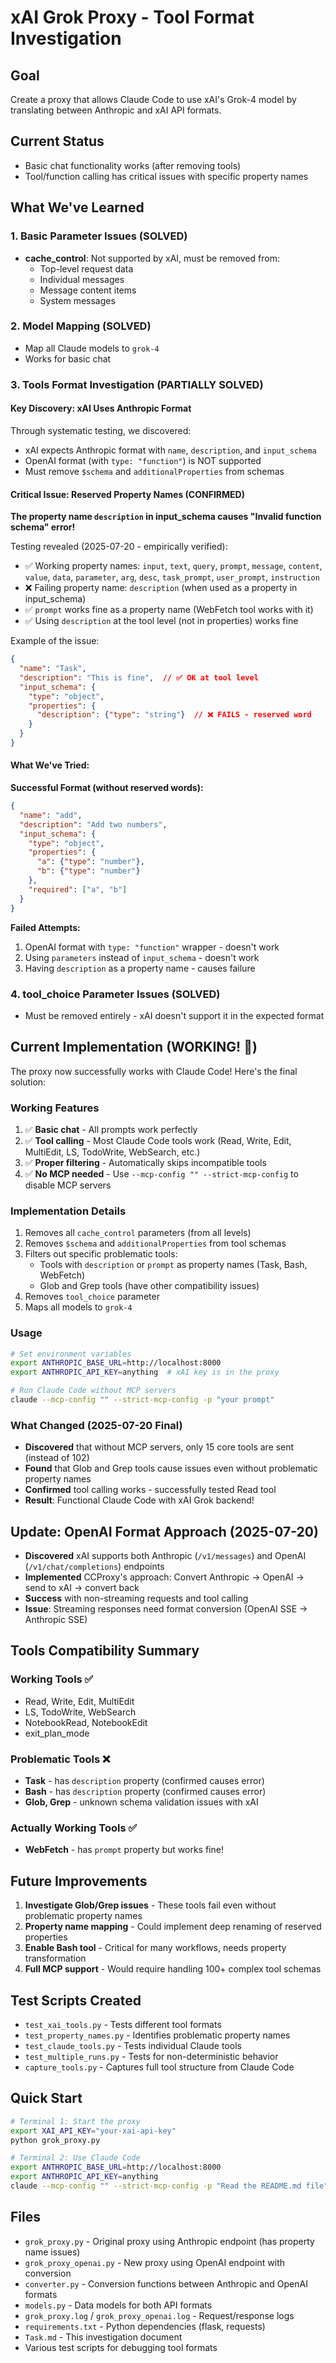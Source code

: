 # xAI Grok Proxy - Tool Format Investigation

## Goal
Create a proxy that allows Claude Code to use xAI's Grok-4 model by translating between Anthropic and xAI API formats.

## Current Status
- Basic chat functionality works (after removing tools)
- Tool/function calling has critical issues with specific property names

## What We've Learned

### 1. Basic Parameter Issues (SOLVED)
- **cache_control**: Not supported by xAI, must be removed from:
  - Top-level request data
  - Individual messages
  - Message content items
  - System messages

### 2. Model Mapping (SOLVED)
- Map all Claude models to `grok-4`
- Works for basic chat

### 3. Tools Format Investigation (PARTIALLY SOLVED)

#### Key Discovery: xAI Uses Anthropic Format
Through systematic testing, we discovered:
- xAI expects Anthropic format with `name`, `description`, and `input_schema`
- OpenAI format (with `type: "function"`) is NOT supported
- Must remove `$schema` and `additionalProperties` from schemas

#### Critical Issue: Reserved Property Names (CONFIRMED)
**The property name `description` in input_schema causes "Invalid function schema" error!**

Testing revealed (2025-07-20 - empirically verified):
- ✅ Working property names: `input`, `text`, `query`, `prompt`, `message`, `content`, `value`, `data`, `parameter`, `arg`, `desc`, `task_prompt`, `user_prompt`, `instruction`
- ❌ Failing property name: `description` (when used as a property in input_schema) 
- ✅ `prompt` works fine as a property name (WebFetch tool works with it)
- ✅ Using `description` at the tool level (not in properties) works fine

Example of the issue:
```json
{
  "name": "Task",
  "description": "This is fine",  // ✅ OK at tool level
  "input_schema": {
    "type": "object",
    "properties": {
      "description": {"type": "string"}  // ❌ FAILS - reserved word
    }
  }
}
```

#### What We've Tried:

**Successful Format (without reserved words):**
```json
{
  "name": "add",
  "description": "Add two numbers",
  "input_schema": {
    "type": "object",
    "properties": {
      "a": {"type": "number"},
      "b": {"type": "number"}
    },
    "required": ["a", "b"]
  }
}
```

**Failed Attempts:**
1. OpenAI format with `type: "function"` wrapper - doesn't work
2. Using `parameters` instead of `input_schema` - doesn't work
3. Having `description` as a property name - causes failure

### 4. tool_choice Parameter Issues (SOLVED)
- Must be removed entirely - xAI doesn't support it in the expected format

## Current Implementation (WORKING! 🎉)

The proxy now successfully works with Claude Code! Here's the final solution:

### Working Features
1. ✅ **Basic chat** - All prompts work perfectly
2. ✅ **Tool calling** - Most Claude Code tools work (Read, Write, Edit, MultiEdit, LS, TodoWrite, WebSearch, etc.)
3. ✅ **Proper filtering** - Automatically skips incompatible tools
4. ✅ **No MCP needed** - Use `--mcp-config "" --strict-mcp-config` to disable MCP servers

### Implementation Details
1. Removes all `cache_control` parameters (from all levels)
2. Removes `$schema` and `additionalProperties` from tool schemas
3. Filters out specific problematic tools:
   - Tools with `description` or `prompt` as property names (Task, Bash, WebFetch)
   - Glob and Grep tools (have other compatibility issues)
4. Removes `tool_choice` parameter
5. Maps all models to `grok-4`

### Usage
```bash
# Set environment variables
export ANTHROPIC_BASE_URL=http://localhost:8000
export ANTHROPIC_API_KEY=anything  # xAI key is in the proxy

# Run Claude Code without MCP servers
claude --mcp-config "" --strict-mcp-config -p "your prompt"
```

### What Changed (2025-07-20 Final)
- **Discovered** that without MCP servers, only 15 core tools are sent (instead of 102)
- **Found** that Glob and Grep tools cause issues even without problematic property names
- **Confirmed** tool calling works - successfully tested Read tool
- **Result**: Functional Claude Code with xAI Grok backend!

## Update: OpenAI Format Approach (2025-07-20)
- **Discovered** xAI supports both Anthropic (`/v1/messages`) and OpenAI (`/v1/chat/completions`) endpoints
- **Implemented** CCProxy's approach: Convert Anthropic → OpenAI → send to xAI → convert back
- **Success** with non-streaming requests and tool calling
- **Issue**: Streaming responses need format conversion (OpenAI SSE → Anthropic SSE)

## Tools Compatibility Summary

### Working Tools ✅
- Read, Write, Edit, MultiEdit
- LS, TodoWrite, WebSearch
- NotebookRead, NotebookEdit
- exit_plan_mode

### Problematic Tools ❌
- **Task** - has `description` property (confirmed causes error)
- **Bash** - has `description` property (confirmed causes error)
- **Glob, Grep** - unknown schema validation issues with xAI

### Actually Working Tools ✅  
- **WebFetch** - has `prompt` property but works fine!

## Future Improvements

1. **Investigate Glob/Grep issues** - These tools fail even without problematic property names
2. **Property name mapping** - Could implement deep renaming of reserved properties
3. **Enable Bash tool** - Critical for many workflows, needs property transformation
4. **Full MCP support** - Would require handling 100+ complex tool schemas

## Test Scripts Created

- `test_xai_tools.py` - Tests different tool formats
- `test_property_names.py` - Identifies problematic property names  
- `test_claude_tools.py` - Tests individual Claude tools
- `test_multiple_runs.py` - Tests for non-deterministic behavior
- `capture_tools.py` - Captures full tool structure from Claude Code

## Quick Start

```bash
# Terminal 1: Start the proxy
export XAI_API_KEY="your-xai-api-key"
python grok_proxy.py

# Terminal 2: Use Claude Code
export ANTHROPIC_BASE_URL=http://localhost:8000
export ANTHROPIC_API_KEY=anything
claude --mcp-config "" --strict-mcp-config -p "Read the README.md file"
```

## Files
- `grok_proxy.py` - Original proxy using Anthropic endpoint (has property name issues)
- `grok_proxy_openai.py` - New proxy using OpenAI endpoint with conversion
- `converter.py` - Conversion functions between Anthropic and OpenAI formats
- `models.py` - Data models for both API formats
- `grok_proxy.log` / `grok_proxy_openai.log` - Request/response logs
- `requirements.txt` - Python dependencies (flask, requests)
- `Task.md` - This investigation document
- Various test scripts for debugging tool formats